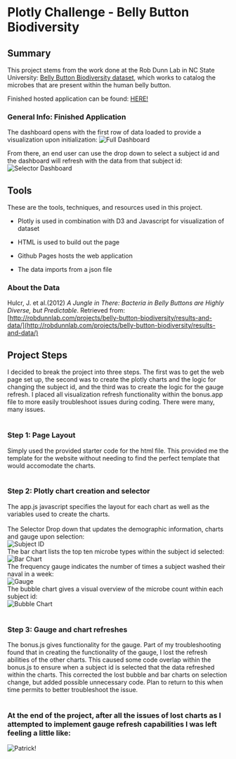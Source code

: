 # Plotly Challenge - Belly Button Biodiversity

## Summary
This project stems from the work done at the Rob Dunn Lab in NC State University: [Belly Button Biodiversity dataset](http://robdunnlab.com/projects/belly-button-biodiversity/), which works to catalog the microbes that are present within the human belly button.

Finished hosted application can be found: [HERE!](https://jermov.github.io/BellyButtonBiodiversity/)

### General Info: Finished Application
The dashboard opens with the first row of data loaded to provide a visualization upon initialization:
 ![Full Dashboard](images/FullDashboard.PNG)

 From there, an end user can use the drop down to select a subject id and the dashboard will refresh with the data from that subject id:
 ![Selector Dashboard](images/SelectorDashboard.PNG)

 ## Tools
These are the tools, techniques, and resources used in this project.

* Plotly is used in combination with D3 and Javascript for visualization of dataset

* HTML is used to build out the page

* Github Pages hosts the web application

* The data imports from a json file

### About the Data

Hulcr, J. et al.(2012) _A Jungle in There: Bacteria in Belly Buttons are Highly Diverse, but Predictable_. Retrieved from: [http://robdunnlab.com/projects/belly-button-biodiversity/results-and-data/](http://robdunnlab.com/projects/belly-button-biodiversity/results-and-data/)

## Project Steps<br>
I decided to break the project into three steps. The first was to get the web page set up, the second was to create the plotly charts and the logic for changing the subject id, and the third was to create the logic for the gauge refresh. I placed all visualization refresh functionality within the bonus.app file to more easily troubleshoot issues during coding. There were many, many issues.<br><br>

### Step 1: Page Layout<br>
Simply used the provided starter code for the html file. This provided me the template for the website without needing to find the perfect template that would accomodate the charts.<br><br>

### Step 2: Plotly chart creation and selector<br>
The app.js javascript specifies the layout for each chart as well as the variables used to create the charts.<br><br> 
The Selector Drop down that updates the demographic information, charts and gauge upon selection: <br>
![Subject ID](images/TestSubject_DemoGraphic.PNG)<br>
The bar chart lists the top ten microbe types within the subject id selected:<br>
![Bar Chart](images/BarChart.PNG)<br>
The frequency gauge indicates the number of times a subject washed their naval in a week:<br>
![Gauge](images/Gauge.PNG)<br>
The bubble chart gives a visual overview of the microbe count within each subject id:<br>
![Bubble Chart](images/BubbleChart.PNG)<br><br>
### Step 3: Gauge and chart refreshes<br>
The bonus.js gives functionality for the gauge. Part of my troubleshooting found that in creating the functionality of the gauge, I lost the refresh abilities of the other charts. This caused some code overlap within the bonus.js to ensure when a subject id is selected that the data refreshed within the charts. This corrected the lost bubble and bar charts on selection change, but added possible unnecessary code. Plan to return to this when time permits to better troubleshoot the issue.<br><br>
### At the end of the project, after all the issues of lost charts as I attempted to implement gauge refresh capabilities I was left feeling a little like: 
![Patrick!](images/patrick.jpg)
